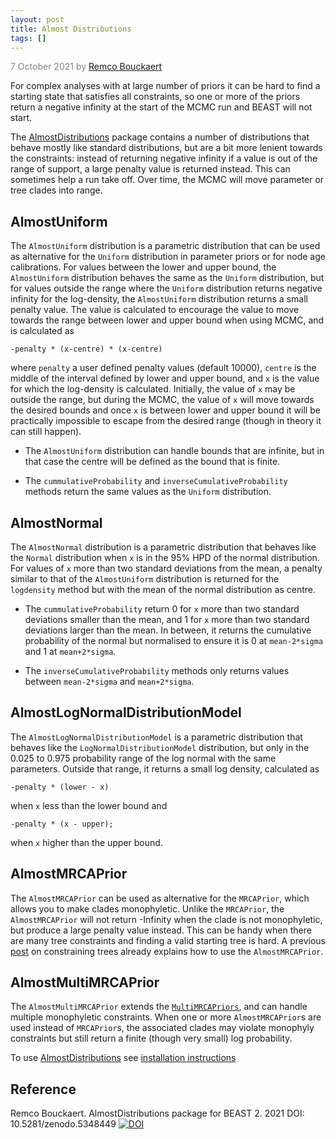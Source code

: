 ```yaml
---
layout: post
title: Almost Distributions
tags: []
---
```

<p style="color:gray">7 October 2021 by <a href="mailto:r.bouckaert@auckland.ac.nz">Remco Bouckaert</a></p>

For complex analyses with at large number of priors it can be hard to find a starting state that satisfies all constraints, so one or more of the priors return a negative infinity at the start of the MCMC run and BEAST will not start.

The [AlmostDistributions](https://github.com/rbouckaert/AlmostDistribution) package contains a number of distributions that behave mostly like standard distributions, but are a bit more lenient towards the constraints: instead of returning negative infinity if a value is out of the range of support, a large penalty value is returned instead. This can sometimes help a run take off. Over time, the MCMC will move parameter or tree clades into range.

## AlmostUniform

The `AlmostUniform` distribution is a parametric distribution that can be used as alternative for the `Uniform` distribution in parameter priors or for node age calibrations. For values between the lower and upper bound, the `AlmostUniform` distribution behaves the same as the `Uniform` distribution, but for values outside the range where the `Uniform` distribution returns negative infinity for the log-density, the `AlmostUniform` distribution returns a small penalty value. The value is calculated to encourage the value to move towards the range between lower and upper bound when using MCMC, and is calculated as  

```
-penalty * (x-centre) * (x-centre)
```

where `penalty` a user defined penalty values (default 10000), `centre` is the middle of the interval defined by lower and upper bound, and `x` is the value for which the log-density is calculated. Initially, the value of `x` may be outside the range, but during the MCMC, the value of `x` will move towards the desired bounds and once `x` is between lower and upper bound it will be practically impossible to escape from the desired range (though in theory it can still happen).

* The `AlmostUniform` distribution can handle bounds that are infinite, but in that case the centre will be defined as the bound that is finite.

* The `cummulativeProbability` and `inverseCumulativeProbability` methods return the same values as the `Uniform` distribution.


## AlmostNormal

The `AlmostNormal` distribution is a parametric distribution that behaves like the `Normal` distribution when `x` is in the 95% HPD of the normal distribution. For values of `x` more than two standard deviations from the mean, a penalty similar to that of the `AlmostUniform` distribution is returned for the `logdensity` method but with the mean of the normal distribution as centre.


* The `cummulativeProbability` return 0 for `x` more than two standard deviations smaller than the mean, and 1 for `x` more than two standard deviations larger than the mean. In between, it returns the cumulative probability of the normal but normalised to ensure it is 0 at `mean-2*sigma` and 1 at `mean+2*sigma`.

* The `inverseCumulativeProbability` methods only returns values between `mean-2*sigma` and `mean+2*sigma`.


## AlmostLogNormalDistributionModel

The `AlmostLogNormalDistributionModel` is a parametric distribution that behaves like the `LogNormalDistributionModel` distribution, but only in the 0.025 to 0.975 probability range of the log normal with the same parameters. Outside that range, it returns a small log density, calculated as

```
-penalty * (lower - x)
```

when `x` less than the lower bound and

```
-penalty * (x - upper);
```

when `x` higher than the upper bound.

## AlmostMRCAPrior

The `AlmostMRCAPrior` can be used as alternative for the `MRCAPrior`, which allows you to make clades monophyletic. Unlike the `MRCAPrior`, the `AlmostMRCAPrior` will not return -Infinity when the clade is not monophyletic, but produce a large penalty value instead. This can be handy when there are many tree constraints and finding a valid starting tree is hard. A previous <a href="/2021/04/12/constraining-trees.htmll">post</a> on constraining trees already explains how to use the `AlmostMRCAPrior`.

## AlmostMultiMRCAPrior

The `AlmostMultiMRCAPrior` extends the [`MultiMRCAPriors`](https://github.com/BEAST2-Dev/BEASTLabs/blob/master/src/beast/math/distributions/MultiMRCAPriors.java), and can handle multiple monophyletic constraints. When one or more `AlmostMRCAPrior`s are used instead of `MRCAPrior`s, the associated clades may violate monophyly constraints but still return a finite (though very small) log probability.



To use [AlmostDistributions](https://github.com/rbouckaert/AlmostDistribution) see
[installation instructions](https://github.com/rbouckaert/AlmostDistributions/blob/master/README.md)

## Reference

Remco Bouckaert. AlmostDistributions package for BEAST 2. 2021 DOI: 10.5281/zenodo.5348449 [![DOI](https://zenodo.org/badge/109171998.svg)](https://zenodo.org/badge/latestdoi/109171998)